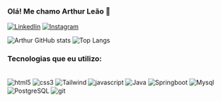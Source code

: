 ### Olá! Me chamo Arthur Leão 👋

[![Linkedlin](https://img.shields.io/badge/LinkedIn-0077B5?style=for-the-badge&logo=linkedin&logoColor=white)](http://linkedin.com/in/arthur-leão-7195512ba)
[![Instagram](https://img.shields.io/badge/Instagram-E4405F?style=for-the-badge&logo=instagram&logoColor=white)](http://Instagram.com/arthurleaoo_/)

![Arthur GitHub stats](https://github-readme-stats.vercel.app/api?username=arthurleaoo&show_icons=true&theme=tokyonight)
![Top Langs](https://github-readme-stats.vercel.app/api/top-langs/?username=arthurleaoo&layout=compact)

### Tecnologias que eu utilizo:

<div style= "display: inline block"><br/>
<img align= "center" alt="html5" src= "https://camo.githubusercontent.com/10c7a8fa2cf317cc7c4af6f13efac086a9f0ea010f0dfc746c94e5cde310b339/68747470733a2f2f696d672e736869656c64732e696f2f62616467652f48544d4c352d4533344632363f7374796c653d666f722d7468652d6261646765266c6f676f3d68746d6c35266c6f676f436f6c6f723d7768697465" >
<img align= "center" alt="css3" src="https://camo.githubusercontent.com/001d4637c08910acf414f12a1682879a1f99867f6f9a3550f0541e7d03dd34a2/68747470733a2f2f696d672e736869656c64732e696f2f62616467652f435353332d3135373242363f7374796c653d666f722d7468652d6261646765266c6f676f3d63737333266c6f676f436f6c6f723d7768697465" >
<img align= "center" alt="Tailwind" src= "https://img.shields.io/badge/Tailwind_CSS-38B2AC?style=for-the-badge&logo=tailwind-css&logoColor=white" >
<img align= "center" alt="javascript" src= "https://camo.githubusercontent.com/9bbd4c2b5f7cda139d91d34caa14392df56353ca55e19b58184610aa8b123854/68747470733a2f2f696d672e736869656c64732e696f2f62616467652f4a6176615363726970742d3332333333303f7374796c653d666f722d7468652d6261646765266c6f676f3d6a617661736372697074266c6f676f436f6c6f723d463744463145" >
<img align= "center" alt="Java" src= "https://img.shields.io/badge/Java-ED8B00?style=for-the-badge&logo=openjdk&logoColor=white" >

<img align= "center" alt="Springboot" src= "https://camo.githubusercontent.com/ebb154219ee52170f8ab9a878379def2f76365ebfd937f7e4ebe89e1eaf17ba2/68747470733a2f2f696d672e736869656c64732e696f2f62616467652f537072696e67426f6f742d3644423333463f7374796c653d666c61742d737175617265266c6f676f3d537072696e67266c6f676f436f6c6f723d7768697465" >
<img align= "center" alt="Mysql" src= "https://img.shields.io/badge/MySQL-00000F?style=for-the-badge&logo=mysql&logoColor=white" >
<img align= "center" alt="PostgreSQL" src= "https://img.shields.io/badge/PostgreSQL-316192?style=for-the-badge&logo=postgresql&logoColor=white" >
<img align= "center" alt="git" src= "https://camo.githubusercontent.com/b0fb9ad6573ab51d6f22e6fcee7089903fc245c8ef5721219e061a223477e0ad/68747470733a2f2f696d672e736869656c64732e696f2f62616467652f4749542d4534344333303f7374796c653d666f722d7468652d6261646765266c6f676f3d676974266c6f676f436f6c6f723d7768697465" >

</div><br>

